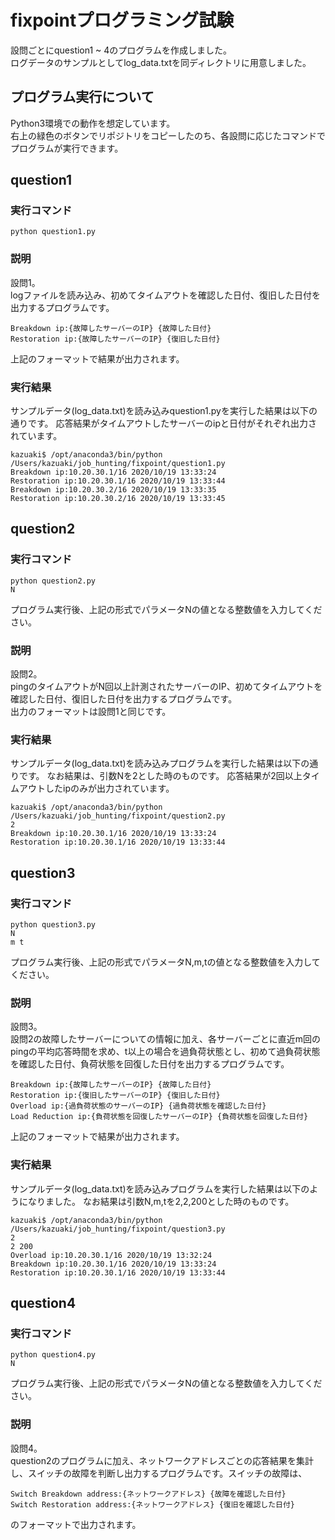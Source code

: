 # fixpointプログラミング試験

設問ごとにquestion1 ~ 4のプログラムを作成しました。<br>
ログデータのサンプルとしてlog_data.txtを同ディレクトリに用意しました。<br>

## プログラム実行について
Python3環境での動作を想定しています。<br>
右上の緑色のボタンでリポジトリをコピーしたのち、各設問に応じたコマンドでプログラムが実行できます。<br>

## question1
### 実行コマンド
```
python question1.py
```
### 説明
設問1。<br>
logファイルを読み込み、初めてタイムアウトを確認した日付、復旧した日付を出力するプログラムです。<br>
```
Breakdown ip:{故障したサーバーのIP} {故障した日付}
Restoration ip:{故障したサーバーのIP} {復旧した日付}
```
上記のフォーマットで結果が出力されます。

### 実行結果
サンプルデータ(log_data.txt)を読み込みquestion1.pyを実行した結果は以下の通りです。
応答結果がタイムアウトしたサーバーのipと日付がそれぞれ出力されています。
```
kazuaki$ /opt/anaconda3/bin/python /Users/kazuaki/job_hunting/fixpoint/question1.py
Breakdown ip:10.20.30.1/16 2020/10/19 13:33:24
Restoration ip:10.20.30.1/16 2020/10/19 13:33:44
Breakdown ip:10.20.30.2/16 2020/10/19 13:33:35
Restoration ip:10.20.30.2/16 2020/10/19 13:33:45
```

## question2
### 実行コマンド
```
python question2.py
N
```
プログラム実行後、上記の形式でパラメータNの値となる整数値を入力してください。

### 説明
設問2。<br>
pingのタイムアウトがN回以上計測されたサーバーのIP、初めてタイムアウトを確認した日付、復旧した日付を出力するプログラムです。<br>
出力のフォーマットは設問1と同じです。<br>


### 実行結果
サンプルデータ(log_data.txt)を読み込みプログラムを実行した結果は以下の通りです。
なお結果は、引数Nを2とした時のものです。
応答結果が2回以上タイムアウトしたipのみが出力されています。
```
kazuaki$ /opt/anaconda3/bin/python /Users/kazuaki/job_hunting/fixpoint/question2.py
2
Breakdown ip:10.20.30.1/16 2020/10/19 13:33:24
Restoration ip:10.20.30.1/16 2020/10/19 13:33:44
```

## question3
### 実行コマンド
```
python question3.py
N
m t
```
プログラム実行後、上記の形式でパラメータN,m,tの値となる整数値を入力してください。

### 説明
設問3。<br>
設問2の故障したサーバーについての情報に加え、各サーバーごとに直近m回のpingの平均応答時間を求め、t以上の場合を過負荷状態とし、初めて過負荷状態を確認した日付、負荷状態を回復した日付を出力するプログラムです。
```
Breakdown ip:{故障したサーバーのIP} {故障した日付}
Restoration ip:{復旧したサーバーのIP} {復旧した日付}
Overload ip:{過負荷状態のサーバーのIP} {過負荷状態を確認した日付}
Load Reduction ip:{負荷状態を回復したサーバーのIP} {負荷状態を回復した日付}
```
上記のフォーマットで結果が出力されます。

### 実行結果
サンプルデータ(log_data.txt)を読み込みプログラムを実行した結果は以下のようになりました。
なお結果は引数N,m,tを2,2,200とした時のものです。
```
kazuaki$ /opt/anaconda3/bin/python /Users/kazuaki/job_hunting/fixpoint/question3.py
2
2 200
Overload ip:10.20.30.1/16 2020/10/19 13:32:24
Breakdown ip:10.20.30.1/16 2020/10/19 13:33:24
Restoration ip:10.20.30.1/16 2020/10/19 13:33:44
```

## question4
### 実行コマンド
```
python question4.py
N
```
プログラム実行後、上記の形式でパラメータNの値となる整数値を入力してください。

### 説明
設問4。<br>
question2のプログラムに加え、ネットワークアドレスごとの応答結果を集計し、スイッチの故障を判断し出力するプログラムです。スイッチの故障は、
```
Switch Breakdown address:{ネットワークアドレス} {故障を確認した日付}
Switch Restoration address:{ネットワークアドレス} {復旧を確認した日付}
```
のフォーマットで出力されます。